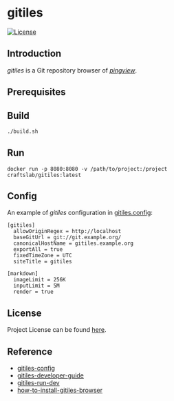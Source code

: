 # gitiles

[![License](https://img.shields.io/github/license/pingview/gitiles.svg?color=brightgreen)](https://github.com/pingview/gitiles/blob/main/LICENSE)



## Introduction

*gitiles* is a Git repository browser of *[pingview](https://github.com/pingview/)*.



## Prerequisites



## Build

```bash
./build.sh
```



## Run

```
docker run -p 8080:8080 -v /path/to/project:/project craftslab/gitiles:latest
```



## Config

An example of *gitiles* configuration in [gitiles.config](https://github.com/pingview/gitiles/blob/main/config/gitiles.config):

```
[gitiles]
  allowOriginRegex = http://localhost
  baseGitUrl = git://git.example.org/
  canonicalHostName = gitiles.example.org
  exportAll = true
  fixedTimeZone = UTC
  siteTitle = gitiles

[markdown]
  imageLimit = 256K
  inputLimit = 5M
  render = true
```



## License

Project License can be found [here](LICENSE).



## Reference

- [gitiles-config](https://gerrit.googlesource.com/gitiles/+/refs/tags/v1.2.0/Documentation/config.md)
- [gitiles-developer-guide](https://gerrit.googlesource.com/gitiles/+/refs/tags/v1.2.0/Documentation/developer-guide.md)
- [gitiles-run-dev](https://gerrit.googlesource.com/gitiles/+/refs/tags/v1.2.0/tools/run_dev.sh)
- [how-to-install-gitiles-browser](https://lynxbee.com/how-to-install-gitiles-browser-for-git-repositories/)
